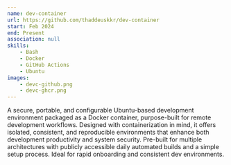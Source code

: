 ```yaml
---
name: dev-container
url: https://github.com/thaddeuskkr/dev-container
start: Feb 2024
end: Present
association: null
skills:
    - Bash
    - Docker
    - GitHub Actions
    - Ubuntu
images:
    - devc-github.png
    - devc-ghcr.png
---
```


A secure, portable, and configurable Ubuntu-based development environment packaged as a Docker container,
purpose-built for remote development workflows. Designed with containerization in mind, it offers isolated, consistent,
and reproducible environments that enhance both development productivity and system security. Pre-built for multiple
architectures with publicly accessible daily automated builds and a simple setup process. Ideal for rapid onboarding
and consistent dev environments.
